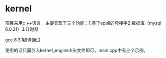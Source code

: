 # kernel

项目采用c ++语言，主要实现了三个功能：1.基于epoll的套接字2.数据库（mysql 8.0.21）3.计时器

gcc 8.3.1编译通过

使用的话只需引入kernel_engine.h头文件即可，main.cpp中有三个示例。
